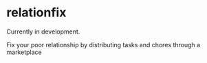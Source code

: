 relationfix
===============

Currently in development.

Fix your poor relationship by distributing tasks and chores through a marketplace
